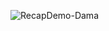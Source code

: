![RecapDemo-Dama](https://github.com/MuhammedErdin/RecapDemo-Dama/assets/157478392/6058454e-e4ac-44eb-af7f-fcd7116dc7f7)
